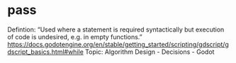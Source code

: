 # pass

Defintion: “Used where a statement is required syntactically but execution of code is undesired, e.g. in empty functions.” https://docs.godotengine.org/en/stable/getting_started/scripting/gdscript/gdscript_basics.html#while
Topic: Algorithm Design - Decisions - Godot